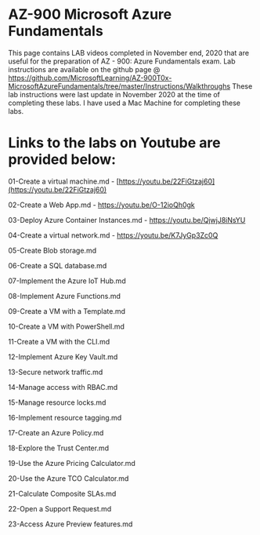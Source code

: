 AZ-900 Microsoft Azure Fundamentals
===========================================
This page contains LAB videos completed in November end, 2020 that are useful for the preparation of AZ - 900: Azure Fundamentals exam.
Lab instructions are available on the github page @ https://github.com/MicrosoftLearning/AZ-900T0x-MicrosoftAzureFundamentals/tree/master/Instructions/Walkthroughs
These lab instructions were last update in November 2020 at the time of completing these labs. I have used a Mac Machine for completing these labs.

Links to the labs on Youtube are provided below:
===============================================

01-Create a virtual machine.md - [https://youtu.be/22FiGtzaj60](https://youtu.be/22FiGtzaj60)

02-Create a Web App.md - https://youtu.be/O-12ioQh0gk

03-Deploy Azure Container Instances.md - https://youtu.be/QjwjJ8iNsYU

04-Create a virtual network.md - https://youtu.be/K7JyGp3Zc0Q

05-Create Blob storage.md

06-Create a SQL database.md

07-Implement the Azure IoT Hub.md

08-Implement Azure Functions.md

09-Create a VM with a Template.md

10-Create a VM with PowerShell.md

11-Create a VM with the CLI.md

12-Implement Azure Key Vault.md

13-Secure network traffic.md

14-Manage access with RBAC.md

15-Manage resource locks.md

16-Implement resource tagging.md

17-Create an Azure Policy.md

18-Explore the Trust Center.md

19-Use the Azure Pricing Calculator.md

20-Use the Azure TCO Calculator.md

21-Calculate Composite SLAs.md

22-Open a Support Request.md

23-Access Azure Preview features.md
